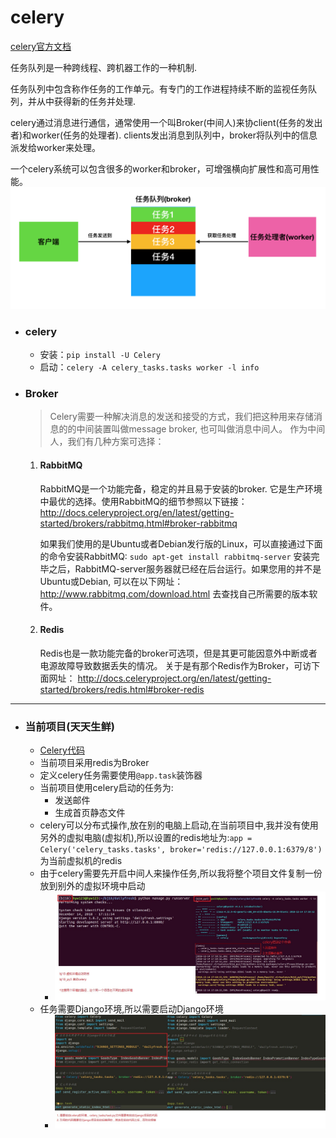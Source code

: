 # celery
[celery官方文档](https://pypi.python.org/pypi/celery/)  

任务队列是一种跨线程、跨机器工作的一种机制.

任务队列中包含称作任务的工作单元。有专门的工作进程持续不断的监视任务队列，并从中获得新的任务并处理.

celery通过消息进行通信，通常使用一个叫Broker(中间人)来协client(任务的发出者)和worker(任务的处理者). clients发出消息到队列中，broker将队列中的信息派发给worker来处理。

一个celery系统可以包含很多的worker和broker，可增强横向扩展性和高可用性能。  
![celery](./images/celery.png)  

- ### celery
    - 安装：`pip install -U Celery`
    - 启动：`celery -A celery_tasks.tasks worker -l info`
- ### Broker
    > Celery需要一种解决消息的发送和接受的方式，我们把这种用来存储消息的的中间装置叫做message broker, 也可叫做消息中间人。 作为中间人，我们有几种方案可选择：
    
    1. #### RabbitMQ
        RabbitMQ是一个功能完备，稳定的并且易于安装的broker. 它是生产环境中最优的选择。使用RabbitMQ的细节参照以下链接： http://docs.celeryproject.org/en/latest/getting-started/brokers/rabbitmq.html#broker-rabbitmq

        如果我们使用的是Ubuntu或者Debian发行版的Linux，可以直接通过下面的命令安装RabbitMQ: `sudo apt-get install rabbitmq-server` 安装完毕之后，RabbitMQ-server服务器就已经在后台运行。如果您用的并不是Ubuntu或Debian, 可以在以下网址： http://www.rabbitmq.com/download.html 去查找自己所需要的版本软件。
    2. #### Redis
        Redis也是一款功能完备的broker可选项，但是其更可能因意外中断或者电源故障导致数据丢失的情况。 关于是有那个Redis作为Broker，可访下面网址： http://docs.celeryproject.org/en/latest/getting-started/brokers/redis.html#broker-redis
---
- ### 当前项目(天天生鲜)
    - [Celery代码](../celery_tasks/tasks.py)
    - 当前项目采用redis为Broker
    - 定义celery任务需要使用`@app.task`装饰器
    - 当前项目使用celery启动的任务为:
        - 发送邮件
        - 生成首页静态文件
    - celery可以分布式操作,放在别的电脑上启动,在当前项目中,我并没有使用另外的虚拟电脑(虚拟机),所以设置的redis地址为:`app = Celery('celery_tasks.tasks', broker='redis://127.0.0.1:6379/8')`为当前虚拟机的redis
    - 由于celery需要先开启中间人来操作任务,所以我将整个项目文件复制一份放到别外的虚拟环境中启动
        - ![图示](./images/celery_virtualenv.jpg)
    - 任务需要Django环境,所以需要启动Django环境
        - ![图示](./images/start_celery_conf.jpg)
    
    
    
    
    
    
    
    
    
    
    
    
    
    
    
    
    
    
    
    
    
    
    
    
    
    
    
    
    